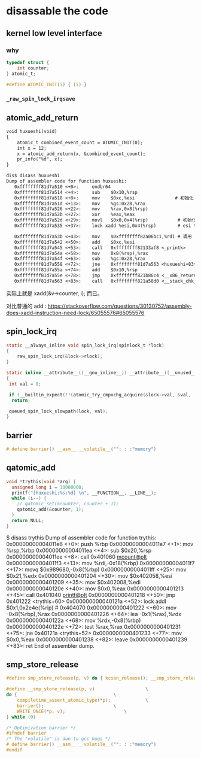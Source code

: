 # disassable the code

## kernel low level interface

### why
```c
typedef struct {
	int counter;
} atomic_t;

#define ATOMIC_INIT(i) { (i) }
```

### `_raw_spin_lock_irqsave`

## atomic_add_return
```txt
void huxueshi(void)
{
	atomic_t combined_event_count = ATOMIC_INIT(0);
	int x = 12;
	x = atomic_add_return(x, &combined_event_count);
	pr_info("%d", x);
}
```

```txt
dis$ disass huxueshi
Dump of assembler code for function huxueshi:
   0xffffffff81d7a510 <+0>:     endbr64
   0xffffffff81d7a514 <+4>:     sub    $0x10,%rsp
   0xffffffff81d7a518 <+8>:     mov    $0xc,%esi               # 初始化 x
   0xffffffff81d7a51d <+13>:    mov    %gs:0x28,%rax
   0xffffffff81d7a526 <+22>:    mov    %rax,0x8(%rsp)
   0xffffffff81d7a52b <+27>:    xor    %eax,%eax
   0xffffffff81d7a52d <+29>:    movl   $0x0,0x4(%rsp)           # 初始化 combined_event_count
   0xffffffff81d7a535 <+37>:    lock xadd %esi,0x4(%rsp)        # esi 中持有两者之后，而 0x(%rsp) 也就是 atomic_t 被更新上两者之和。

   0xffffffff81d7a53b <+43>:    mov    $0xffffffff82a06bc1,%rdi # 调用 pr_info
   0xffffffff81d7a542 <+50>:    add    $0xc,%esi
   0xffffffff81d7a545 <+53>:    call   0xffffffff82133af8 <_printk>
   0xffffffff81d7a54a <+58>:    mov    0x8(%rsp),%rax
   0xffffffff81d7a54f <+63>:    sub    %gs:0x28,%rax
   0xffffffff81d7a558 <+72>:    jne    0xffffffff81d7a563 <huxueshi+83>
   0xffffffff81d7a55a <+74>:    add    $0x10,%rsp
   0xffffffff81d7a55e <+78>:    jmp    0xffffffff821b86c4 <__x86_return_thunk>
   0xffffffff81d7a563 <+83>:    call   0xffffffff821a50d0 <__stack_chk_fail>
```
实际上就是 xadd(&v->counter, i); 而已。

对比普通的 add :
https://stackoverflow.com/questions/30130752/assembly-does-xadd-instruction-need-lock/65055576#65055576

## spin_lock_irq

```c
static __always_inline void spin_lock_irq(spinlock_t *lock)
{
	raw_spin_lock_irq(&lock->rlock);
}
```

```c
static inline __attribute__((__gnu_inline__)) __attribute__((__unused__)) __attribute__((no_instrument_function)) __attribute__((__always_inline__)) void queued_spin_lock(struct qspinlock *lock)
{
 int val = 0;

 if (__builtin_expect(!!(atomic_try_cmpxchg_acquire(&lock->val, &val, (1U << 0))), 1))
  return;

 queued_spin_lock_slowpath(lock, val);
}
```

## barrier
```c
# define barrier() __asm__ __volatile__("": : :"memory")
```

## qatomic_add
```c
void *trythis(void *arg) {
  unsigned long i = 10000000;
  printf("[huxueshi:%s:%d] \n", __FUNCTION__, __LINE__);
  while (i--) {
    // qatomic_set(&counter, counter + 1);
    qatomic_add(&counter, 1);
  }
  return NULL;
}
```

$ disass trythis
Dump of assembler code for function trythis:
   0x00000000004011e6 <+0>:     push   %rbp
   0x00000000004011e7 <+1>:     mov    %rsp,%rbp
   0x00000000004011ea <+4>:     sub    $0x20,%rsp
   0x00000000004011ee <+8>:     call   0x401060 <mcount@plt>
   0x00000000004011f3 <+13>:    mov    %rdi,-0x18(%rbp)
   0x00000000004011f7 <+17>:    movq   $0x989680,-0x8(%rbp)
   0x00000000004011ff <+25>:    mov    $0x21,%edx
   0x0000000000401204 <+30>:    mov    $0x402058,%esi
   0x0000000000401209 <+35>:    mov    $0x402008,%edi
   0x000000000040120e <+40>:    mov    $0x0,%eax
   0x0000000000401213 <+45>:    call   0x401040 <printf@plt>
   0x0000000000401218 <+50>:    jmp    0x401222 <trythis+60>
   0x000000000040121a <+52>:    lock addl $0x1,0x2e4e(%rip)        # 0x404070 <counter>
   0x0000000000401222 <+60>:    mov    -0x8(%rbp),%rax
   0x0000000000401226 <+64>:    lea    -0x1(%rax),%rdx
   0x000000000040122a <+68>:    mov    %rdx,-0x8(%rbp)
   0x000000000040122e <+72>:    test   %rax,%rax
   0x0000000000401231 <+75>:    jne    0x40121a <trythis+52>
   0x0000000000401233 <+77>:    mov    $0x0,%eax
   0x0000000000401238 <+82>:    leave
   0x0000000000401239 <+83>:    ret
End of assembler dump.

## smp_store_release
```c
#define smp_store_release(p, v) do { kcsan_release(); __smp_store_release(p, v); } while (0)

#define __smp_store_release(p, v)					\
do {									\
	compiletime_assert_atomic_type(*p);				\
	barrier();							\
	WRITE_ONCE(*p, v);						\
} while (0)

/* Optimization barrier */
#ifndef barrier
/* The "volatile" is due to gcc bugs */
# define barrier() __asm__ __volatile__("": : :"memory")
#endif
```
